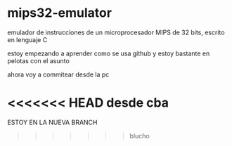 mips32-emulator
===============

emulador de instrucciones de un microprocesador MIPS de 32 bits, escrito en lenguaje C

estoy empezando a aprender como se usa github y estoy bastante en pelotas con el asunto


ahora voy a commitear desde la pc

<<<<<<< HEAD
desde cba
=======
ESTOY EN LA NUEVA BRANCH
>>>>>>> blucho
